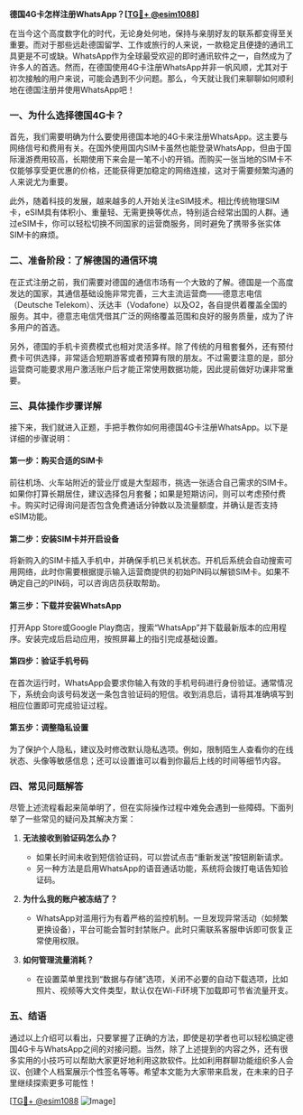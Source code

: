 **德国4G卡怎样注册WhatsApp？[[TG💪+ @esim1088](https://t.me/s/esim1088)]**

在当今这个高度数字化的时代，无论身处何地，保持与亲朋好友的联系都变得至关重要。而对于那些远赴德国留学、工作或旅行的人来说，一款稳定且便捷的通讯工具更是不可或缺。WhatsApp作为全球最受欢迎的即时通讯软件之一，自然成为了许多人的首选。然而，在德国使用4G卡注册WhatsApp并非一帆风顺，尤其对于初次接触的用户来说，可能会遇到不少问题。那么，今天就让我们来聊聊如何顺利地在德国注册并使用WhatsApp吧！

### 一、为什么选择德国4G卡？

首先，我们需要明确为什么要使用德国本地的4G卡来注册WhatsApp。这主要与网络信号和费用有关。在国外使用国内SIM卡虽然也能登录WhatsApp，但由于国际漫游费用较高，长期使用下来会是一笔不小的开销。而购买一张当地的SIM卡不仅能够享受更优惠的价格，还能获得更加稳定的网络连接，这对于需要频繁沟通的人来说尤为重要。

此外，随着科技的发展，越来越多的人开始关注eSIM技术。相比传统物理SIM卡，eSIM具有体积小、重量轻、无需更换等优点，特别适合经常出国的人群。通过eSIM卡，你可以轻松切换不同国家的运营商服务，同时避免了携带多张实体SIM卡的麻烦。

### 二、准备阶段：了解德国的通信环境

在正式注册之前，我们需要对德国的通信市场有一个大致的了解。德国是一个高度发达的国家，其通信基础设施非常完善，三大主流运营商——德意志电信（Deutsche Telekom）、沃达丰（Vodafone）以及O2，各自提供着覆盖全国的服务。其中，德意志电信凭借其广泛的网络覆盖范围和良好的服务质量，成为了许多用户的首选。

另外，德国的手机卡资费模式也相对灵活多样。除了传统的月租套餐外，还有预付费卡可供选择，非常适合短期游客或者预算有限的朋友。不过需要注意的是，部分运营商可能要求用户激活账户后才能正常使用数据功能，因此提前做好功课非常重要。

### 三、具体操作步骤详解

接下来，我们就进入正题，手把手教你如何用德国4G卡注册WhatsApp。以下是详细的步骤说明：

#### 第一步：购买合适的SIM卡
前往机场、火车站附近的营业厅或是大型超市，挑选一张适合自己需求的SIM卡。如果你打算长期居住，建议选择包月套餐；如果是短期访问，则可以考虑预付费卡。购买时记得询问是否包含免费通话分钟数以及流量额度，并确认是否支持eSIM功能。

#### 第二步：安装SIM卡并开启设备
将新购入的SIM卡插入手机中，并确保手机已关机状态。开机后系统会自动搜索可用网络，此时你需要根据提示输入运营商提供的初始PIN码以解锁SIM卡。如果不确定自己的PIN码，可以咨询店员获取帮助。

#### 第三步：下载并安装WhatsApp
打开App Store或Google Play商店，搜索“WhatsApp”并下载最新版本的应用程序。安装完成后启动应用，按照屏幕上的指引完成基础设置。

#### 第四步：验证手机号码
在首次运行时，WhatsApp会要求你输入有效的手机号码进行身份验证。通常情况下，系统会向该号码发送一条包含验证码的短信。收到消息后，请将其准确填写到相应位置即可完成验证过程。

#### 第五步：调整隐私设置
为了保护个人隐私，建议及时修改默认隐私选项。例如，限制陌生人查看你的在线状态、头像等敏感信息；还可以设置谁可以看到你最后上线的时间等细节内容。

### 四、常见问题解答

尽管上述流程看起来简单明了，但在实际操作过程中难免会遇到一些障碍。下面列举了一些常见的疑问及其解决方案：

1. **无法接收到验证码怎么办？**
   - 如果长时间未收到短信验证码，可以尝试点击“重新发送”按钮刷新请求。
   - 另一种方法是启用WhatsApp的语音通话功能，系统将会拨打电话告知验证码。

2. **为什么我的账户被冻结了？**
   - WhatsApp对滥用行为有着严格的监控机制。一旦发现异常活动（如频繁更换设备），平台可能会暂时封禁账户。此时只需联系客服申诉即可恢复正常使用权限。

3. **如何管理流量消耗？**
   - 在设置菜单里找到“数据与存储”选项，关闭不必要的自动下载选项，比如照片、视频等大文件类型，默认仅在Wi-Fi环境下加载即可节省流量开支。

### 五、结语

通过以上介绍可以看出，只要掌握了正确的方法，即使是初学者也可以轻松搞定德国4G卡与WhatsApp之间的对接问题。当然，除了上述提到的内容之外，还有很多实用的小技巧可以帮助大家更好地利用这款软件。比如利用群聊功能组织多人会议、创建个人档案展示个性签名等等。希望本文能为大家带来启发，在未来的日子里继续探索更多可能性！

[[TG💪+ @esim1088](https://t.me/s/esim1088) ![Image](https://i.postimg.cc/4NQfJmqS/Snipaste-2025-05-13-00-14-12.png)]